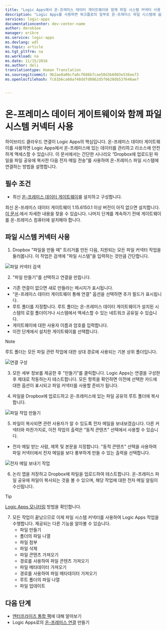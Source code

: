 ```yaml
---
title: "Logic Apps에서 온-프레미스 데이터 게이트웨이와 함께 파일 시스템 커넥터 사용 | Microsoft Docs"
description: "Logic Apps를 사용하면 워크플로의 일부로 온-프레미스 파일 시스템에 쉽게 연결할 수 있습니다."
services: logic-apps
documentationcenter: dev-center-name
author: derek1ee
manager: erikre
ms.service: logic-apps
ms.devlang: wdl
ms.topic: article
ms.tgt_pltfrm: na
ms.workload: na
ms.date: 11/15/2016
ms.author: deli
translationtype: Human Translation
ms.sourcegitcommit: 9b2ae8a06cfa0cf686b7cae50d3b6903e536ee73
ms.openlocfilehash: fc81b6ca60af48ddfd8862d5f6620db537646ae7


---
```

# <a name="use-file-system-connector-with-on-premises-data-gateway"></a>온-프레미스 데이터 게이트웨이와 함께 파일 시스템 커넥터 사용

하이브리드 클라우드 연결이 Logic Apps의 핵심입니다. 온-프레미스 데이터 게이트웨이를 사용하면 Logic Apps에서 온-프레미스에 있는 데이터를 관리하고 리소스에 안전하게 액세스할 수 있습니다. 이 문서에서는 간단한 시나리오 “Dropbox에 업로드된 파일을 파일 공유에 복사한 다음 전자 메일 전송”를 사용하여 온-프레미스 파일 시스템에 연결하는 방법을 설명합니다.

## <a name="prerequisites"></a>필수 조건
- 최신 [온-프레미스 데이터 게이트웨이](https://www.microsoft.com/en-us/download/details.aspx?id=53127)를 설치하고 구성합니다.

 최신 온-프레미스 데이터 게이트웨이 1.15.6150.1 이상 버전이 아직 없으면 설치합니다. [이 문서](http://aka.ms/logicapps-gateway).에서 자세한 내용을 찾을 수 있습니다. 나머지 단계를 계속하기 전에 게이트웨이를 온-프레미스 컴퓨터에 설치해야 합니다.

## <a name="use-file-system-connector"></a>파일 시스템 커넥터 사용

1. Dropbox "파일을 만들 때" 트리거를 만든 다음, 지원되는 모든 파일 커넥터 작업을 둘러봅니다. 이 작업은 검색에 "파일 시스템"을 입력하는 것만큼 간단합니다.

 ![파일 커넥터 검색](./media/app-service-logic-use-file-connector/search-file-connector.png)

2. "파일 만들기"를 선택하고 연결을 만듭니다.
 - 기존 연결이 없으면 새로 만들라는 메시지가 표시됩니다.
 - “온-프레미스 데이터 게이트웨이 통해 연결" 옵션을 선택하면 추가 필드가 표시됩니다.
 - 루트 폴더를 지정합니다. 루트 폴더는 온-프레미스 데이터 게이트웨이가 설치된 시스템의 로컬 폴더이거나 시스템에서 액세스할 수 있는 네트워크 공유일 수 있습니다.
 - 게이트웨이에 대한 사용자 이름과 암호를 입력합니다.
 - 이전 단계에서 설치한 게이트웨이를 선택합니다.
    
 > [!NOTE]
 > 루트 폴더는 모든 파일 관련 작업에 대한 상대 경로에 사용되는 기본 상위 폴더입니다.

 ![연결 구성](./media/app-service-logic-use-file-connector/create-file.png)

3. 모든 세부 정보를 제공한 후 "만들기"를 클릭합니다. Logic Apps는 연결을 구성한 후 제대로 작동하는지 테스트합니다. 모든 항목을 확인하면 이전에 선택한 카드에 대한 옵션이 표시되고 파일 커넥터를 사용할 준비가 됩니다.

4. 파일을 Dropbox에 업로드하고 온-프레미스에 있는 파일 공유의 루트 폴더에 복사합니다.

 ![파일 작업 만들기](./media/app-service-logic-use-file-connector/create-file-filled.png)

5. 파일이 복사되면 관련 사용자가 알 수 있도록 전자 메일을 보내보겠습니다. 다른 커넥터와 마찬가지로, 이전 작업의 출력은 "동적 콘텐츠" 선택에서 사용할 수 있습니다.
 - 전자 메일 받는 사람, 제목 및 본문을 지정합니다. "동적 콘텐츠" 선택을 사용하여 파일 커넥터에서 전자 메일을 보다 풍부하게 만들 수 있는 출력을 선택합니다.

 ![전자 메일 보내기 작업](./media/app-service-logic-use-file-connector/send-email.png)

6. 논리 앱을 저장하고 Dropbox에 파일을 업로드하여 테스트합니다. 온-프레미스 파일 공유에 파일이 복사되는 것을 볼 수 있으며, 해당 작업에 대한 전자 메일 알림이 수신됩니다.
 > [!TIP]
 > [Logic Apps 모니터링](app-service-logic-monitor-your-logic-apps.md) 방법을 확인합니다.

7. 모든 작업이 끝났으므로 이제 파일 시스템 커넥터를 사용하여 Logic Apps 작업을 수행합니다. 제공되는 다른 기능을 알아볼 수 있습니다.
    - 파일 만들기
    - 폴더의 파일 나열
    - 파일 첨부
    - 파일 삭제
    - 파일 콘텐츠 가져오기
    - 경로를 사용하여 파일 콘텐츠 가져오기
    - 파일 메타데이터 가져오기
    - 경로를 사용하여 파일 메타데이터 가져오기
    - 루트 폴더의 파일 나열
    - 파일 업데이트

## <a name="next-steps"></a>다음 단계
- [엔터프라이즈 통합 팩](app-service-logic-enterprise-integration-overview.md)에 대해 알아보기 
- Logic Apps로의 [온-프레미스 연결](app-service-logic-gateway-connection.md) 만들기



<!--HONumber=Nov16_HO3-->


